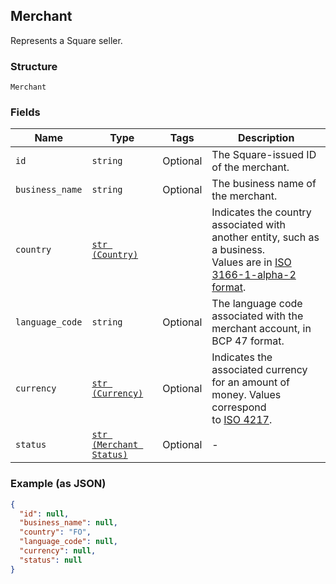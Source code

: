## Merchant

Represents a Square seller.

### Structure

`Merchant`

### Fields

| Name | Type | Tags | Description |
|  --- | --- | --- | --- |
| `id` | `string` | Optional | The Square-issued ID of the merchant. |
| `business_name` | `string` | Optional | The business name of the merchant. |
| `country` | [`str (Country)`](/doc/models/country.md) |  | Indicates the country associated with another entity, such as a business.<br>Values are in [ISO 3166-1-alpha-2 format](http://www.iso.org/iso/home/standards/country_codes.htm). |
| `language_code` | `string` | Optional | The language code associated with the merchant account, in BCP 47 format. |
| `currency` | [`str (Currency)`](/doc/models/currency.md) | Optional | Indicates the associated currency for an amount of money. Values correspond<br>to [ISO 4217](https://wikipedia.org/wiki/ISO_4217). |
| `status` | [`str (Merchant Status)`](/doc/models/merchant-status.md) | Optional | - |

### Example (as JSON)

```json
{
  "id": null,
  "business_name": null,
  "country": "FO",
  "language_code": null,
  "currency": null,
  "status": null
}
```

